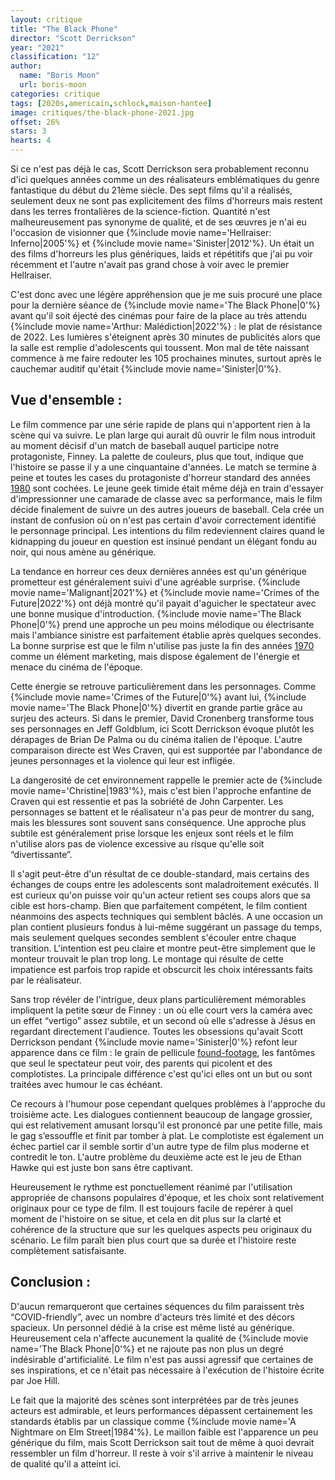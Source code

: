 ```yaml
---
layout: critique
title: "The Black Phone"
director: "Scott Derrickson"
year: "2021"
classification: "12"
author:
  name: "Boris Moon"
  url: boris-moon
categories: critique
tags: [2020s,americain,schlock,maison-hantee]
image: critiques/the-black-phone-2021.jpg
offset: 26%
stars: 3
hearts: 4
---
```


Si ce n'est pas déjà le cas, Scott Derrickson sera probablement reconnu d'ici quelques années comme un des réalisateurs emblématiques du genre fantastique du début du 21ème siècle. Des sept films qu'il a réalisés, seulement deux ne sont pas explicitement des films d'horreurs mais restent dans les terres frontalières de la science-fiction. Quantité n'est malheureusement pas synonyme de qualité, et de ses œuvres je n'ai eu l'occasion de visionner que {%include movie name='Hellraiser: Inferno|2005'%} et {%include movie name='Sinister|2012'%}. Un était un des films d'horreurs les plus génériques, laids et répétitifs que j'ai pu voir récemment et l'autre n'avait pas grand chose à voir avec le premier Hellraiser.

C'est donc avec une légère appréhension que je me suis procuré une place pour la dernière séance de {%include movie name='The Black Phone|0'%} avant qu'il soit éjecté des cinémas pour faire de la place au très attendu {%include movie name='Arthur: Malédiction|2022'%} : le plat de résistance de 2022. Les lumières s'éteignent après 30 minutes de publicités alors que la salle est remplie d'adolescents qui toussent. Mon mal de tête naissant commence à me faire redouter les 105 prochaines minutes, surtout après le cauchemar auditif qu'était {%include movie name='Sinister|0'%}.

## Vue d'ensemble :

Le film commence par une série rapide de plans qui n'apportent rien à la scène qui va suivre. Le plan large qui aurait dû ouvrir le film nous introduit au moment décisif d'un match de baseball auquel participe notre protagoniste, Finney. La palette de couleurs, plus que tout, indique que l'histoire se passe il y a une cinquantaine d'années. Le match se termine à peine et toutes les cases du protagoniste d'horreur standard des années [1980](1980s) sont cochées. Le jeune geek timide était même déjà en train d'essayer d'impressionner une camarade de classe avec sa performance, mais le film décide finalement de suivre un des autres joueurs de baseball. Cela crée un instant de confusion où on n'est pas certain d'avoir correctement identifié le personnage principal. Les intentions du film redeviennent claires quand le kidnapping du joueur en question est insinué pendant un élégant fondu au noir, qui nous amène au générique.

La tendance en horreur ces deux dernières années est qu'un générique prometteur est généralement suivi d'une agréable surprise. {%include movie name='Malignant|2021'%} et {%include movie name='Crimes of the Future|2022'%} ont déjà montré qu'il payait d'aguicher le spectateur avec une bonne musique d'introduction. {%include movie name='The Black Phone|0'%} prend une approche un peu moins mélodique ou électrisante mais l'ambiance sinistre est parfaitement établie après quelques secondes. La bonne surprise est que le film n'utilise pas juste la fin des années [1970](1970s) comme un élément marketing, mais dispose également de l'énergie et menace du cinéma de l'époque.

Cette énergie se retrouve particulièrement dans les personnages. Comme {%include movie name='Crimes of the Future|0'%} avant lui, {%include movie name='The Black Phone|0'%} divertit en grande partie grâce au surjeu des acteurs. Si dans le premier, David Cronenberg transforme tous ses personnages en Jeff Goldblum, ici Scott Derrickson évoque plutôt les dérapages de Brian De Palma ou du cinéma italien de l'époque. L'autre comparaison directe est Wes Craven, qui est supportée par l'abondance de jeunes personnages et la violence qui leur est infligée.

La dangerosité de cet environnement rappelle le premier acte de {%include movie name='Christine|1983'%}, mais c'est bien l'approche enfantine de Craven qui est ressentie et pas la sobriété de John Carpenter. Les personnages se battent et le réalisateur n'a pas peur de montrer du sang, mais les blessures sont souvent sans conséquence. Une approche plus subtile est généralement prise lorsque les enjeux sont réels et le film n'utilise alors pas de violence excessive au risque qu'elle soit “divertissante”.

Il s'agit peut-être d'un résultat de ce double-standard, mais certains des échanges de coups entre les adolescents sont maladroitement exécutés. Il est curieux qu'on puisse voir qu'un acteur retient ses coups alors que sa cible est hors-champ. Bien que parfaitement compétent, le film contient néanmoins des aspects techniques qui semblent bâclés. A une occasion un plan contient plusieurs fondus à lui-même suggérant un passage du temps, mais seulement quelques secondes semblent s'écouler entre chaque transition. L'intention est peu claire et montre peut-être simplement que le monteur trouvait le plan trop long. Le montage qui résulte de cette impatience est parfois trop rapide et obscurcit les choix intéressants faits par le réalisateur.

Sans trop révéler de l'intrigue, deux plans particulièrement mémorables impliquent la petite sœur de Finney : un où elle court vers la caméra avec un effet “vertigo” assez subtile, et un second où elle s'adresse à Jésus en regardant directement l'audience. Toutes les obsessions qu'avait Scott Derrickson pendant {%include movie name='Sinister|0'%} refont leur apparence dans ce film : le grain de pellicule [found-footage](found-footage), les fantômes que seul le spectateur peut voir, des parents qui picolent et des complotistes. La principale différence c'est qu'ici elles ont un but ou sont traitées avec humour le cas échéant.

Ce recours à l'humour pose cependant quelques problèmes à l'approche du troisième acte. Les dialogues contiennent beaucoup de langage grossier, qui est relativement amusant lorsqu'il est prononcé par une petite fille, mais le gag s’essouffle et finit par tomber à plat. Le complotiste est également un échec partiel car il semble sortir d'un autre type de film plus moderne et contredit le ton. L'autre problème du deuxième acte est le jeu de Ethan Hawke qui est juste bon sans être captivant.

Heureusement le rythme est ponctuellement réanimé par l'utilisation appropriée de chansons populaires d'époque, et les choix sont relativement originaux pour ce type de film. Il est toujours facile de repérer à quel moment de l'histoire on se situe, et cela en dit plus sur la clarté et cohérence de la structure que sur les quelques aspects peu originaux du scénario. Le film paraît bien plus court que sa durée et l'histoire reste complètement satisfaisante.

## Conclusion :

D'aucun remarqueront que certaines séquences du film paraissent très “COVID-friendly”, avec un nombre d'acteurs très limité et des décors spacieux. Un personnel dédié à la crise est même listé au générique. Heureusement cela n'affecte aucunement la qualité de {%include movie name='The Black Phone|0'%} et ne rajoute pas non plus un degré indésirable d'artificialité. Le film n'est pas aussi agressif que certaines de ses inspirations, et ce n'était pas nécessaire à l'exécution de l'histoire écrite par Joe Hill.

Le fait que la majorité des scènes sont interprétées par de très jeunes acteurs est admirable, et leurs performances dépassent certainement les standards établis par un classique comme {%include movie name='A Nightmare on Elm Street|1984'%}. Le maillon faible est l'apparence un peu générique du film, mais Scott Derrickson sait tout de même à quoi devrait ressembler un film d'horreur. Il reste à voir s'il arrive à maintenir le niveau de qualité qu'il a atteint ici.

<!--mixage de la voix de la fille bizarre
sweating bullets
le film ne ressemble pas à une pub pour boisson gazeuse comme le nouveau thor-->
